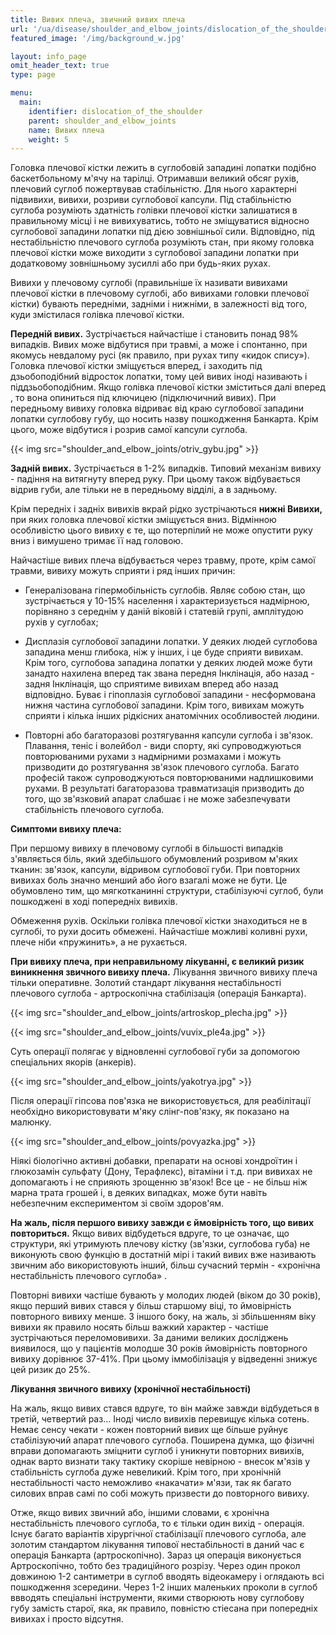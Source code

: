 ```yaml
---
title: Вивих плеча, звичний вивих плеча
url: '/ua/disease/shoulder_and_elbow_joints/dislocation_of_the_shoulder'
featured_image: '/img/background_w.jpg'

layout: info_page
omit_header_text: true
type: page

menu:
  main:
    identifier: dislocation_of_the_shoulder
    parent: shoulder_and_elbow_joints
    name: Вивих плеча
    weight: 5
---
```


Головка плечової кістки лежить в суглобовій западині лопатки подібно баскетбольному м'ячу на тарілці. Отримавши великий
обсяг рухів, плечовий суглоб пожертвував стабільністю. Для нього характерні підвивихи, вивихи, розриви суглобової
капсули. Під стабільністю суглоба розуміють здатність голівки плечової кістки залишатися в правильному місці і не
вивихуватись, тобто не зміщуватися відносно суглобової западини лопатки під дією зовнішньої сили. Відповідно, під
нестабільністю плечового суглоба розуміють стан, при якому головка плечової кістки може виходити з суглобової западини
лопатки при додатковому зовнішньому зусиллі або при будь-яких рухах.

Вивихи у плечовому суглобі (правильніше їх називати вивихами плечової кістки в плечовому суглобі, або вивихами головки
плечової кістки) бувають передніми, задніми і нижніми, в залежності від того, куди змістилася голівка плечової кістки.

**Передній вивих.** Зустрічається найчастіше і становить понад 98% випадків. Вивих може відбутися при травмі, а може і
спонтанно, при якомусь невдалому русі (як правило, при рухах типу «кидок спису»). Головка плечової кістки зміщується
вперед, і заходить під дзьобоподібний відросток лопатки, тому цей вивих іноді називають і піддзьобоподібним. Якщо
голівка плечової кістки зміститься далі вперед , то вона опиниться під ключицею (підключичний вивих). При передньому
вивиху головка відриває від краю суглобової западини лопатки суглобову губу, що носить назву пошкодження Банкарта. Крім
цього, може відбутися і розрив самої капсули суглоба.

{{< img src="shoulder_and_elbow_joints/otriv_gybu.jpg" >}}

**Задній вивих.** Зустрічається в 1-2% випадків. Типовий механізм вивиху - падіння на витягнуту вперед руку. При цьому
також відбувається відрив губи, але тільки не в передньому відділі, а в задньому.

Крім передніх і задніх вивихів вкрай рідко зустрічаються **нижні Вивихи,** при яких головка плечової кістки зміщується
вниз. Відмінною особливістю цього вивиху є те, що потерпілий не може опустити руку вниз і вимушено тримає її над
головою.

Найчастіше вивих плеча відбувається через травму, проте, крім самої травми, вивиху можуть сприяти і ряд інших причин:

- Генералізована гіпермобільність суглобів. Являє собою стан, що зустрічається у 10-15% населення і характеризується
надмірною, порівняно з середнім у даній віковій і статевій групі, амплітудою рухів у суглобах;

- Дисплазія суглобової западини лопатки. У деяких людей суглобова западина менш глибока, ніж у інших, і це буде сприяти
вивихам. Крім того, суглобова западина лопатки у деяких людей може бути занадто нахилена вперед так звана передня
Інклінація, або назад - задня Інклінація, що сприятиме вивихам вперед або назад відповідно. Буває і гіпоплазія
суглобової западини - несформована нижня частина суглобової западини. Крім того, вивихам можуть сприяти і кілька інших
рідкісних анатомічних особливостей людини.

- Повторні або багаторазові розтягування капсули суглоба і зв'язок. Плавання, теніс і волейбол - види спорту, які
супроводжуються повторюваними рухами з надмірними розмахами і можуть призводити до розтягування зв'язок плечового
суглоба. Багато професій також супроводжуються повторюваними надлишковими рухами. В результаті багаторазова
травматизація призводить до того, що зв'язковий апарат слабшає і не може забезпечувати стабільність плечового суглоба.

**Симптоми вивиху плеча:**

При першому вивиху в плечовому суглобі в більшості випадків з'являється біль, який здебільшого обумовлений розривом
м'яких тканин: зв'язок, капсули, відривом суглобової губи. При повторних вивихах боль значно менший або його взагалі
може не бути. Це обумовлено тим, що мягкотканинні структури, стабілізуючі суглоб, були пошкоджені в ході попередніх
вивихів.

Обмеження рухів. Оскільки голівка плечової кістки знаходиться не в суглобі, то рухи досить обмежені. Найчастіше можливі
коливні рухи, плече ніби «пружинить», а не рухається.

**При вивиху плеча, при неправильному лікуванні, є великий ризик виникнення звичного вивиху плеча.** Лікування звичного
вивиху плеча тільки оперативне. Золотий стандарт лікування нестабільності плечового суглоба - артроскопічна стабілізація
(операція Банкарта).

{{< img src="shoulder_and_elbow_joints/artroskop_plecha.jpg" >}}

{{< img src="shoulder_and_elbow_joints/vuvix_ple4a.jpg" >}}

Суть операції полягає у відновленні суглобової губи за допомогою спеціальних якорів (анкерів).

{{< img src="shoulder_and_elbow_joints/yakotrya.jpg" >}}

Після операції гіпсова пов'язка не використовується, для реабілітації необхідно використовувати м'яку слінг-пов'язку, як
показано на малюнку.

{{< img src="shoulder_and_elbow_joints/povyazka.jpg" >}}

Ніякі біологічно активні добавки, препарати на основі хондроїтин і глюкозамін сульфату (Дону, Терафлекс), вітаміни і
т.д. при вивихах не допомагають і не сприяють зрощенню зв'язок! Все це - не більш ніж марна трата грошей і, в деяких
випадках, може бути навіть небезпечним експериментом зі своїм здоров'ям.

**На жаль, після першого вивиху завжди є ймовірність того, що вивих повториться.** Якщо вивих відбудеться вдруге, то це
означає, що структури, які утримують плечову кістку (зв'язки, суглобова губа) не виконують свою функцію в достатній мірі
і такий вивих вже називають звичним або використовують інший, більш сучасний термін - «хронічна нестабільність плечового
суглоба» .

Повторні вивихи частіше бувають у молодих людей (віком до 30 років), якщо перший вивих стався у більш старшому віці, то
ймовірність повторного вивиху менше. З іншого боку, на жаль, зі збільшенням віку вивихи як правило носять більш важкий
характер - частіше зустрічаються переломовивихи. За даними великих досліджень виявилося, що у пацієнтів молодше 30 років
ймовірність повторного вивиху дорівнює 37-41%. При цьому іммобілізація у відведенні знижує цей ризик до 25%.

**Лікування звичного вивиху (хронічної нестабільності)**

На жаль, якщо вивих стався вдруге, то він майже завжди відбудеться в третій, четвертий раз... Іноді число вивихів
перевищує кілька сотень. Немає сенсу чекати - кожен повторний вивих ще більше руйнує стабілізуючий апарат плечового
суглоба. Поширена думка, що фізичні вправи допомагають зміцнити суглоб і уникнути повторних вивихів, однак варто визнати
таку тактику скоріше невірною - внесок м'язів у стабільність суглоба дуже невеликий. Крім того, при хронічній
нестабільності часто неможливо «накачати» м'язи, так як багато силових вправ самі по собі можуть призвести до повторного
вивиху.

Отже, якщо вивих звичний або, іншими словами, є хронічна нестабільність плечового суглоба, то є тільки один вихід -
операція. Існує багато варіантів хірургічної стабілізації плечового суглоба, але золотим стандартом лікування типової
нестабільності в даний час є операція Банкарта (артроскопічно). Зараз ця операція виконується Артроскопічно, тобто без
традиційного розрізу. Через один прокол довжиною 1-2 сантиметри в суглоб вводять відеокамеру і оглядають всі пошкодження
зсередини. Через 1-2 інших маленьких проколи в суглоб ввводять спеціальні інструменти, якими створюють нову суглобову
губу замість старої, яка, як правило, повністю стіесана при попередніх вивихах і просто відсутня.
